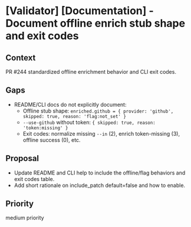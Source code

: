 # [Validator] [Documentation] - Document offline enrich stub shape and exit codes

## Context
PR #244 standardized offline enrichment behavior and CLI exit codes.

## Gaps
- README/CLI docs do not explicitly document:
  - Offline stub shape: `enriched.github = { provider: 'github', skipped: true, reason: 'flag:not_set' }`
  - `--use-github` without token: `{ skipped: true, reason: 'token:missing' }`
  - Exit codes: normalize missing `--in` (2), enrich token-missing (3), offline success (0), etc.

## Proposal
- Update README and CLI help to include the offline/flag behaviors and exit codes table.
- Add short rationale on include_patch default=false and how to enable.

## Priority
medium priority

